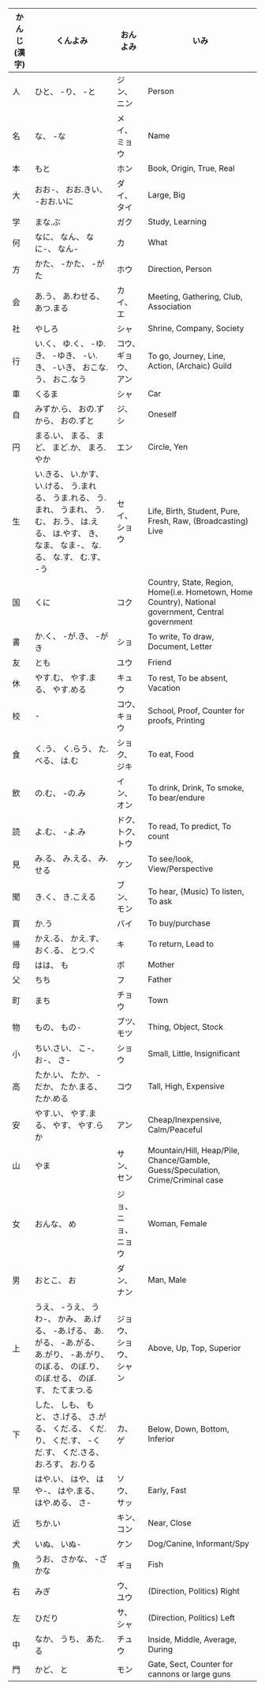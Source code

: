 |  かんじ (漢字) |   くんよみ   |   おんよみ   |     いみ    |
| ----------- | ----------- | ----------- | ----------- |
| 人 | ひと、 -り、 -と | ジン、 ニン | Person |
| 名 | な、 -な | メイ、 ミョウ | Name |
| 本 | もと | ホン | Book, Origin, True, Real |
| 大 | おお-、 おお.きい、 -おお.いに | ダイ、 タイ | Large, Big |    
| 学 | まな.ぶ | ガク | Study, Learning |
| 何 | なに、 なん、 なに-、 なん- | カ | What |
| 方 | かた、 -かた、 -がた | ホウ | Direction, Person |
| 会 | あ.う、 あ.わせる、 あつ.まる | カイ、 エ | Meeting, Gathering, Club, Association |
| 社 | やしろ | シャ | Shrine, Company, Society |
| 行 | い.く、 ゆ.く、 -ゆ.き、 -ゆき、 -い.き、 -いき、 おこな.う、 おこ.なう | コウ、 ギョウ、 アン | To go, Journey, Line, Action, (Archaic) Guild |
| 車 | くるま | シャ | Car |
| 自 | みずか.ら、 おの.ずから、 おの.ずと | ジ、 シ | Oneself |
| 円 | まる.い、 まる、 まど、 まど.か、 まろ.やか | エン | Circle, Yen |
| 生 | い.きる、 い.かす、 い.ける、 う.まれる、 うま.れる、 う.まれ、 うまれ、 う.む、 お.う、 は.える、 は.やす、 き、 なま、 なま-、 な.る、 な.す、 む.す、 -う | セイ、 ショウ | Life, Birth, Student, Pure, Fresh, Raw, (Broadcasting) Live |
| 国 | くに | コク | Country, State, Region, Home(i.e. Hometown, Home Country), National government, Central government |
| 書 | か.く、 -が.き、 -がき | ショ | To write, To draw, Document, Letter |
| 友 | とも | ユウ | Friend |
| 休 | やす.む、 やす.まる、 やす.める | キュウ | To rest, To be absent, Vacation |
| 校 | - | コウ、 キョウ | School, Proof, Counter for proofs, Printing |
| 食 | く.う、 く.らう、 た.べる、 は.む | ショク、 ジキ | To eat, Food |
| 飲 | の.む、 -の.み | イン、 オン | To drink, Drink, To smoke, To bear/endure |
| 読 | よ.む、 -よ.み | ドク、 トク、 トウ | To read, To predict, To count |
| 見 | み.る、 み.える、 み.せる | ケン | To see/look, View/Perspective |
| 聞 | き.く、 き.こえる | ブン、 モン | To hear, (Music) To listen, To ask |
| 買 | か.う | バイ | To buy/purchase |
| 帰 | かえ.る、 かえ.す、 おく.る、 とつ.ぐ | キ | To return, Lead to |
| 母 | はは、 も | ボ | Mother |
| 父 | ちち | フ | Father |
| 町 | まち | チョウ | Town |
| 物 | もの、 もの- | ブツ、 モツ | Thing, Object, Stock |
| 小 | ちい.さい、 こ-、 お-、 さ- | ショウ | Small, Little, Insignificant |
| 高 | たか.い、 たか、 -だか、 たか.まる、 たか.める | コウ | Tall, High, Expensive |
| 安 | やす.い、 やす.まる、 やす、 やす.らか | アン | Cheap/Inexpensive, Calm/Peaceful |
| 山 | やま | サン、 セン | Mountain/Hill, Heap/Pile, Chance/Gamble, Guess/Speculation, Crime/Criminal case |
| 女 | おんな、 め | ジョ、 ニョ、 ニョウ | Woman, Female |
| 男 | おとこ、 お | ダン、 ナン | Man, Male |
| 上 |うえ、 -うえ、 うわ-、 かみ、 あ.げる、 -あ.げる、 あ.がる、 -あ.がる、 あ.がり、 -あ.がり、 のぼ.る、 のぼ.り、 のぼ.せる、 のぼ.す、 たてまつ.る | ジョウ、 ショウ、 シャン | Above, Up, Top, Superior  |
| 下 | した、 しも、 もと、 さ.げる、 さ.がる、 くだ.る、 くだ.り、 くだ.す、 -くだ.す、 くだ.さる、 お.ろす、 お.りる | カ、 ゲ | Below, Down, Bottom, Inferior |
| 早 | はや.い、 はや、 はや-、 はや.まる、 はや.める、 さ- | ソウ、 サッ | Early, Fast |
| 近 | ちか.い | キン、 コン | Near, Close |
| 犬 | いぬ、 いぬ- | ケン | Dog/Canine, Informant/Spy |
| 魚 | うお、 さかな、 -ざかな | ギョ | Fish |
| 右 | みぎ | ウ、 ユウ | (Direction, Politics) Right |
| 左 | ひだり | サ、 シャ| (Direction, Politics) Left |
| 中 | なか、 うち、 あた.る | チュウ| Inside, Middle, Average, During |
| 門 | かど、 と | モン | Gate, Sect, Counter for cannons or large guns |
